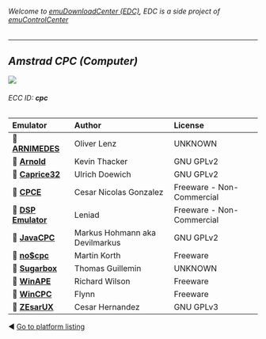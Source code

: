 ###### Welcome to [emuDownloadCenter (EDC)](https://github.com/PhoenixInteractiveNL/emuDownloadCenter/wiki/), EDC is a side project of [emuControlCenter](https://github.com/PhoenixInteractiveNL/emuControlCenter/wiki/)
***
## _Amstrad CPC (Computer)_
![](https://raw.githubusercontent.com/wiki/PhoenixInteractiveNL/emuDownloadCenter/images_platform/ecc_cpc_teaser.png)
###### ECC ID: **cpc**

| Emulator   | Author      | License     |
|:-----------|:------------|:------------|
| :file_folder: [**ARNIMEDES**](https://github.com/PhoenixInteractiveNL/emuDownloadCenter/wiki/Emulator-arnimedes#menu) | Oliver Lenz | UNKNOWN |
| :file_folder: [**Arnold**](https://github.com/PhoenixInteractiveNL/emuDownloadCenter/wiki/Emulator-arnold#menu) | Kevin Thacker | GNU GPLv2 |
| :file_folder: [**Caprice32**](https://github.com/PhoenixInteractiveNL/emuDownloadCenter/wiki/Emulator-caprice32#menu) | Ulrich Doewich | GNU GPLv2 |
| :file_folder: [**CPCE**](https://github.com/PhoenixInteractiveNL/emuDownloadCenter/wiki/Emulator-cpce#menu) | Cesar Nicolas Gonzalez | Freeware - Non-Commercial |
| :file_folder: [**DSP Emulator**](https://github.com/PhoenixInteractiveNL/emuDownloadCenter/wiki/Emulator-dsp#menu) | Leniad | Freeware - Non-Commercial |
| :file_folder: [**JavaCPC**](https://github.com/PhoenixInteractiveNL/emuDownloadCenter/wiki/Emulator-javacpc#menu) | Markus Hohmann aka Devilmarkus | GNU GPLv2 |
| :file_folder: [**no$cpc**](https://github.com/PhoenixInteractiveNL/emuDownloadCenter/wiki/Emulator-nocpc#menu) | Martin Korth | Freeware |
| :file_folder: [**Sugarbox**](https://github.com/PhoenixInteractiveNL/emuDownloadCenter/wiki/Emulator-sugarbox#menu) | Thomas Guillemin | UNKNOWN |
| :file_folder: [**WinAPE**](https://github.com/PhoenixInteractiveNL/emuDownloadCenter/wiki/Emulator-winape#menu) | Richard Wilson | Freeware |
| :file_folder: [**WinCPC**](https://github.com/PhoenixInteractiveNL/emuDownloadCenter/wiki/Emulator-wincpc#menu) | Flynn | Freeware |
| :file_folder: [**ZEsarUX**](https://github.com/PhoenixInteractiveNL/emuDownloadCenter/wiki/Emulator-zesarux#menu) | Cesar Hernandez | GNU GPLv3 |

:arrow_backward: [Go to platform listing](https://github.com/PhoenixInteractiveNL/emuDownloadCenter/wiki/EDC-Platform-List)
